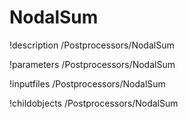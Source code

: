 <!-- MOOSE Documentation Stub: Remove this when content is added. -->

# NodalSum
!description /Postprocessors/NodalSum

!parameters /Postprocessors/NodalSum

!inputfiles /Postprocessors/NodalSum

!childobjects /Postprocessors/NodalSum
